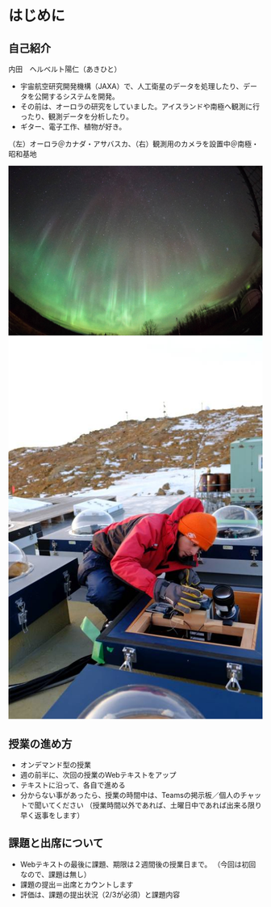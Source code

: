 # はじめに



## 自己紹介

内田　ヘルベルト陽仁（あきひと）

- 宇宙航空研究開発機構（JAXA）で、人工衛星のデータを処理したり、データを公開するシステムを開発。
- その前は、オーロラの研究をしていました。アイスランドや南極へ観測に行ったり、観測データを分析したり。
- ギター、電子工作、植物が好き。

（左）オーロラ＠カナダ・アサバスカ、（右）観測用のカメラを設置中＠南極・昭和基地

![img](assets/aurora.jpg)
![img](assets/cam.jpg)



## 授業の進め方

- オンデマンド型の授業
- 週の前半に、次回の授業のWebテキストをアップ
- テキストに沿って、各自で進める
- 分からない事があったら、授業の時間中は、Teamsの掲示板／個人のチャットで聞いてください
  （授業時間以外であれば、土曜日中であれば出来る限り早く返事をします）

## 課題と出席について

- Webテキストの最後に課題、期限は２週間後の授業日まで。
  （今回は初回なので、課題は無し）
- 課題の提出＝出席とカウントします
- 評価は、課題の提出状況（2/3が必須）と課題内容
